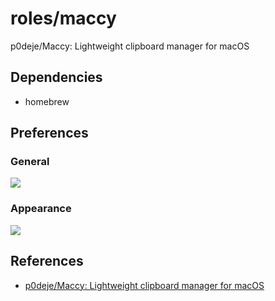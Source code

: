 # roles/maccy
p0deje/Maccy: Lightweight clipboard manager for macOS



## Dependencies
- homebrew



## Preferences
### General
![](https://raw.githubusercontent.com/onigomex/dotfiles/images/roles/maccy/ScreenShot-01.png)


### Appearance
![](https://raw.githubusercontent.com/onigomex/dotfiles/images/roles/maccy/ScreenShot-02.png)



## References
- [p0deje/Maccy: Lightweight clipboard manager for macOS](https://github.com/p0deje/Maccy)

